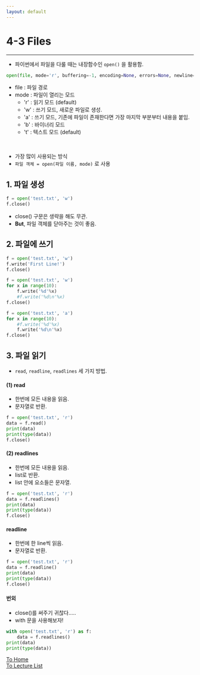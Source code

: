 ```yaml
---
layout: default
---
```


# 4-3 Files
---

- 파이썬에서 파일을 다룰 때는 내장함수인 `open()` 을 활용함.



```python
open(file, mode='r', buffering=-1, encoding=None, errors=None, newline=None, closefd=True, opener=None)
```

- file : 파일 경로
- mode : 파일이 열리는 모드
    - 'r' : 읽기 모드 (default)
    - 'w' : 쓰기 모드, 새로운 파일로 생성.
    - 'a' : 쓰기 모드, 기존에 파일이 존재한다면 가장 마지막 부분부터 내용을 붙임.
    - 'b' : 바이너리 모드
    - 't' : 텍스트 모드 (default)

<br>

- 가장 많이 사용되는 방식
- `파일 객체 = open(파일 이름, mode)` 로 사용

## 1. 파일 생성


```python
f = open('test.txt', 'w')
f.close()
```

- close() 구문은 생략을 해도 무관.
- **But**, 파일 객체를 닫아주는 것이 좋음.

## 2. 파일에 쓰기


```python
f = open('test.txt', 'w')
f.write('First Line!')
f.close()
```


```python
f = open('test.txt', 'w')
for x in range(10):
    f.write('%d'%x)
    #f.write('%d\n'%x)
f.close()
```


```python
f = open('test.txt', 'a')
for x in range(10):
    #f.write('%d'%x)
    f.write('%d\n'%x)
f.close()
```

## 3. 파일 읽기

- `read`, `readline`, `readlines` 세 가지 방법.

#### (1) read
- 한번에 모든 내용을 읽음.
- 문자열로 반환.


```python
f = open('test.txt', 'r')
data = f.read()
print(data)
print(type(data))
f.close()
```

#### (2) readlines
- 한번에 모든 내용을 읽음.
- list로 반환.
- list 안에 요소들은 문자열.


```python
f = open('test.txt', 'r')
data = f.readlines()
print(data)
print(type(data))
f.close()
```

#### readline
- 한번에 한 line씩 읽음.
- 문자열로 반환.


```python
f = open('test.txt', 'r')
data = f.readline()
print(data)
print(type(data))
f.close()
```

#### 번외 

- close()를 써주기 귀찮다.....
- with 문을 사용해보자!


```python
with open('test.txt', 'r') as f:
    data = f.readlines()
print(data)
print(type(data))
```

[To Home](../index.md)  
[To Lecture List](../lecturelist.md)